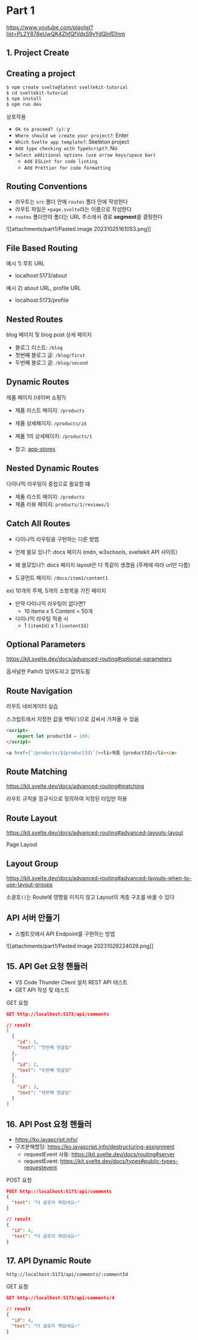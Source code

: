 # Part 1

https://www.youtube.com/playlist?list=PL2Y878eUwQK4ZhfQfVdxS9yYdQlnfDInm

## 1. Project Create
## Creating a project
```bash
$ npm create svelte@latest sveltekit-tutorial
$ cd sveltekit-tutorial
$ npm install
$ npm run dev
```

상호작용
- `Ok to proceed? (y)`: y
- `Where should we create your project?`: Enter
- `Which Svelte app template?`: Skeleton project
- `Add type checking with TypeScript?`: No
- `Select additional options (use arrow keys/space bar)`
	- `Add ESLint for code linting`
	- `Add Prettier for code formatting`


## Routing Conventions
- 라우트는 `src` 폴더 안에 `routes` 폴더 안에 작성한다
- 라우트 파일은 `+page.svelte`라는 이름으로 작성한다
- `routes` 폴더안의 폴더는 URL 주소에서 경로 **segment**를 결정한다

![[attachments/part1/Pasted image 20231025161053.png]]

## File Based Routing
예시 1) 루트 URL
- localhost:5173/about

예시 2) about URL, profile URL
- localhost:5173/profile

## Nested Routes
blog 페이지 및 blog post 상세 페이지

- 블로그 리스트: `/blog`
- 첫번째 블로그 글: `/blog/first`
- 두번째 블로그 글: `/blog/second`

## Dynamic Routes
제품 페이지 (네이버 쇼핑?)

- 제품 리스트 페이지: `/products`
- 제품 상세페이지: `/products/id`
- 제품 1의 상세페이지: `/products/1`

- 참고: [app-stores](https://kit.svelte.dev/docs/modules#$app-stores)

## Nested Dynamic Routes
다이나믹 라우팅이 중첩으로 필요할 떄

- 제품 리스트 페이지: `/products`
- 제품 리뷰 페이지: `products/1/reviews/1`

## Catch All Routes
- 다이나믹 라우팅을 구현하는 다른 방법
- 언제 쓸모 있나?: docs 페이지 (mdn, w3schools, sveltekit API 사이트)
- 왜 쓸모있나?: docs 페이지 layout은 다 똑같이 생겼음 (주제에 따라 url만 다름)

- 도큐먼트 페이지: `/docs/item1/content1`

ex) 10개의 주제, 5개의 소항목을 가진 페이지
- 만약 다이나믹 라우팅이 없다면?
	- 10 items x 5 Content = 50개
- 다이나믹 라우팅 적용 시
	- 1 `[itemId]` x 1 `[contentId]`

## Optional Parameters
https://kit.svelte.dev/docs/advanced-routing#optional-parameters

옵셔널한 Path라 있어도되고 없어도됨

## Route Navigation
라우트 네비게이터 실습

스크립트에서 지정한 값을 백틱(\`)으로 감싸서 가져올 수 있음
```html
<script>
    export let productId = 100;
</script>

<a href={`/products/${productId}`}><li>제품 {productId}</li></a>
```

## Route Matching
https://kit.svelte.dev/docs/advanced-routing#matching

라우트 규칙을 정규식으로 정의하여 지정된 타입만 허용

## Route Layout
https://kit.svelte.dev/docs/advanced-routing#advanced-layouts-layout

Page Layout

## Layout Group
https://kit.svelte.dev/docs/advanced-routing#advanced-layouts-when-to-use-layout-groups

소괄호`()`는 Route에 영향을 미치지 않고 Layout의 계층 구조를 바꿀 수 있다

## API 서버 만들기
- 스벨트킷에서 API Endpoint를 구현하는 방법

![[attachments/part1/Pasted image 20231028224029.png]]

## 15. API Get 요청 핸들러
- VS Code Thunder Client 설치 REST API 테스트
- GET API 작성 및 테스트

GET 요청
```JSON
GET http://localhost:5173/api/comments

// result
[
  {
    "id": 1,
    "text": "첫번째 댓글임"
  },
  {
    "id": 2,
    "text": "두번째 댓글임"
  },
  {
    "id": 3,
    "text": "세번째 댓글임"
  }
]
```

## 16. API Post 요청 핸들러
- https://ko.javascript.info/
- 구조분해할당: https://ko.javascript.info/destructuring-assignment
	- requestEvent 사용: https://kit.svelte.dev/docs/routing#server
	- requestEvent: https://kit.svelte.dev/docs/types#public-types-requestevent

POST 요청
```JSON
POST http://localhost:5173/api/comments
{
  "text": "더 글로리 재밌네요~"
}

// result
{
  "id": 4,
  "text": "더 글로리 재밌네요~"
}
```

## 17. API Dynamic Route
`http://localhost:5173/api/comments/:commentId`

GET 요청
```JSON
GET http://localhost:5173/api/comments/4

// result
{
  "id": 4,
  "text": "더 글로리 재밌네요~"
}
```
